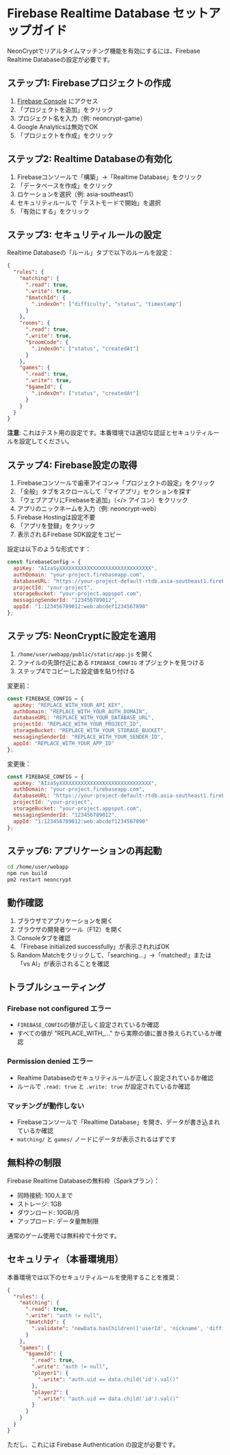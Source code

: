 # Firebase Realtime Database セットアップガイド

NeonCryptでリアルタイムマッチング機能を有効にするには、Firebase Realtime Databaseの設定が必要です。

## ステップ1: Firebaseプロジェクトの作成

1. [Firebase Console](https://console.firebase.google.com/) にアクセス
2. 「プロジェクトを追加」をクリック
3. プロジェクト名を入力（例: neoncrypt-game）
4. Google Analyticsは無効でOK
5. 「プロジェクトを作成」をクリック

## ステップ2: Realtime Databaseの有効化

1. Firebaseコンソールで「構築」→「Realtime Database」をクリック
2. 「データベースを作成」をクリック
3. ロケーションを選択（例: asia-southeast1）
4. セキュリティルールで「テストモードで開始」を選択
5. 「有効にする」をクリック

## ステップ3: セキュリティルールの設定

Realtime Databaseの「ルール」タブで以下のルールを設定：

```json
{
  "rules": {
    "matching": {
      ".read": true,
      ".write": true,
      "$matchId": {
        ".indexOn": ["difficulty", "status", "timestamp"]
      }
    },
    "rooms": {
      ".read": true,
      ".write": true,
      "$roomCode": {
        ".indexOn": ["status", "createdAt"]
      }
    },
    "games": {
      ".read": true,
      ".write": true,
      "$gameId": {
        ".indexOn": ["status", "createdAt"]
      }
    }
  }
}
```

**注意**: これはテスト用の設定です。本番環境では適切な認証とセキュリティルールを設定してください。

## ステップ4: Firebase設定の取得

1. Firebaseコンソールで歯車アイコン→「プロジェクトの設定」をクリック
2. 「全般」タブをスクロールして「マイアプリ」セクションを探す
3. 「ウェブアプリにFirebaseを追加」（</> アイコン）をクリック
4. アプリのニックネームを入力（例: neoncrypt-web）
5. Firebase Hostingは設定不要
6. 「アプリを登録」をクリック
7. 表示されるFirebase SDK設定をコピー

設定は以下のような形式です：

```javascript
const firebaseConfig = {
  apiKey: "AIzaSyXXXXXXXXXXXXXXXXXXXXXXXXXXXXXX",
  authDomain: "your-project.firebaseapp.com",
  databaseURL: "https://your-project-default-rtdb.asia-southeast1.firebasedatabase.app",
  projectId: "your-project",
  storageBucket: "your-project.appspot.com",
  messagingSenderId: "123456789012",
  appId: "1:123456789012:web:abcdef1234567890"
};
```

## ステップ5: NeonCryptに設定を適用

1. `/home/user/webapp/public/static/app.js` を開く
2. ファイルの先頭付近にある `FIREBASE_CONFIG` オブジェクトを見つける
3. ステップ4でコピーした設定値を貼り付ける

変更前：
```javascript
const FIREBASE_CONFIG = {
  apiKey: "REPLACE_WITH_YOUR_API_KEY",
  authDomain: "REPLACE_WITH_YOUR_AUTH_DOMAIN",
  databaseURL: "REPLACE_WITH_YOUR_DATABASE_URL",
  projectId: "REPLACE_WITH_YOUR_PROJECT_ID",
  storageBucket: "REPLACE_WITH_YOUR_STORAGE_BUCKET",
  messagingSenderId: "REPLACE_WITH_YOUR_SENDER_ID",
  appId: "REPLACE_WITH_YOUR_APP_ID"
};
```

変更後：
```javascript
const FIREBASE_CONFIG = {
  apiKey: "AIzaSyXXXXXXXXXXXXXXXXXXXXXXXXXXXXXX",
  authDomain: "your-project.firebaseapp.com",
  databaseURL: "https://your-project-default-rtdb.asia-southeast1.firebasedatabase.app",
  projectId: "your-project",
  storageBucket: "your-project.appspot.com",
  messagingSenderId: "123456789012",
  appId: "1:123456789012:web:abcdef1234567890"
};
```

## ステップ6: アプリケーションの再起動

```bash
cd /home/user/webapp
npm run build
pm2 restart neoncrypt
```

## 動作確認

1. ブラウザでアプリケーションを開く
2. ブラウザの開発者ツール（F12）を開く
3. Consoleタブを確認
4. 「Firebase initialized successfully」が表示されればOK
5. Random Matchをクリックして、「searching...」→「matched!」または「vs AI」が表示されることを確認

## トラブルシューティング

### Firebase not configured エラー
- `FIREBASE_CONFIG`の値が正しく設定されているか確認
- すべての値が "REPLACE_WITH_..." から実際の値に置き換えられているか確認

### Permission denied エラー
- Realtime Databaseのセキュリティルールが正しく設定されているか確認
- ルールで `.read: true` と `.write: true` が設定されているか確認

### マッチングが動作しない
- Firebaseコンソールで「Realtime Database」を開き、データが書き込まれているか確認
- `matching/` と `games/` ノードにデータが表示されるはずです

## 無料枠の制限

Firebase Realtime Databaseの無料枠（Sparkプラン）：
- 同時接続: 100人まで
- ストレージ: 1GB
- ダウンロード: 10GB/月
- アップロード: データ量無制限

通常のゲーム使用では無料枠で十分です。

## セキュリティ（本番環境用）

本番環境では以下のセキュリティルールを使用することを推奨：

```json
{
  "rules": {
    "matching": {
      ".read": true,
      ".write": "auth != null",
      "$matchId": {
        ".validate": "newData.hasChildren(['userId', 'nickname', 'difficulty', 'status', 'timestamp'])"
      }
    },
    "games": {
      "$gameId": {
        ".read": true,
        ".write": "auth != null",
        "player1": {
          ".write": "auth.uid == data.child('id').val()"
        },
        "player2": {
          ".write": "auth.uid == data.child('id').val()"
        }
      }
    }
  }
}
```

ただし、これには Firebase Authentication の設定が必要です。
